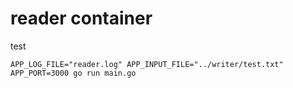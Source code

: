 # reader container

test

    APP_LOG_FILE="reader.log" APP_INPUT_FILE="../writer/test.txt" APP_PORT=3000 go run main.go